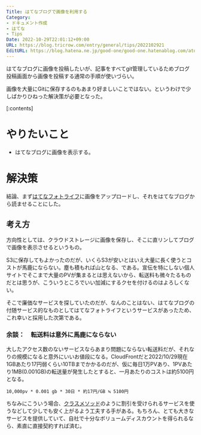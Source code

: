 ```yaml
---
Title: はてなブログで画像を利用する
Category:
- ドキュメント作成
- はてな
- Tips
Date: 2022-10-29T22:01:12+09:00
URL: https://blog.tricrow.com/entry/general/tips/2022102921
EditURL: https://blog.hatena.ne.jp/good-one/good-one.hatenablog.com/atom/entry/4207112889931914160
---
```


はてなブログに画像を投稿したいが、記事をすべてgit管理しているためブログ投稿画面から画像を投稿する通常の手順が使いづらい。

画像を大量にGitに保存するのもあまり好ましいことではない。というわけで少しばかりひねった解決策が必要となった。


[:contents]

# やりたいこと

- はてなブログに画像を表示する。

# 解決策

結論、まず[はてなフォトライフ](https://f.hatena.ne.jp/)に画像をアップロードし、それをはてなブログから読ませることにした。

## 考え方

方向性としては、クラウドストレージに画像を保存し、そこに直リンしてブログで画像を表示させるというもの。

S3に保存してもよかったのだが、いくらS3が安いとはいえ大量に長く使うとコストが馬鹿にならない。塵も積もれば山となる、である。宣伝を特にしない個人サイトでそこまで大量のPVが集まるとは思えないから、転送料も微々たるものだとは思うが、こういうところでいい加減にするクセを付けるのはよろしくない。

そこで廉価なサービスを探していたのだが、なんのことはない、はてなブログの付随サービス的なものとしてはてなフォトライフというサービスがあったため、これ幸いと採用した次第である。

### 余談：　転送料は意外に馬鹿にならない

大したアクセス数のないサービスならあまり問題にならない転送料だが、それなりの規模になると意外にいいお値段になる。CloudFrontだと2022/10/29現在1GBあたり17円弱くらい10TBまでかかるのだが、仮に毎日1万PVあり、1PVあたり1MB(0.001GB)の転送量が発生したとすると、一月あたりのコストは約5100円となる。

    10,000pv * 0.001 gb * 30日 * 約17円/GB ≒ 5100円

ちなみにこういう場合、[クラスメソッド](https://classmethod.jp/services/members/invoice/)のように割引を受けられるサービスを使うなどして少しでも安く上がるよう工夫する手がある。もちろん、とても大きなサービスを提供していて、自社で十分なボリュームディスカウントを得られるなら、素直に直接契約すれば済む。
